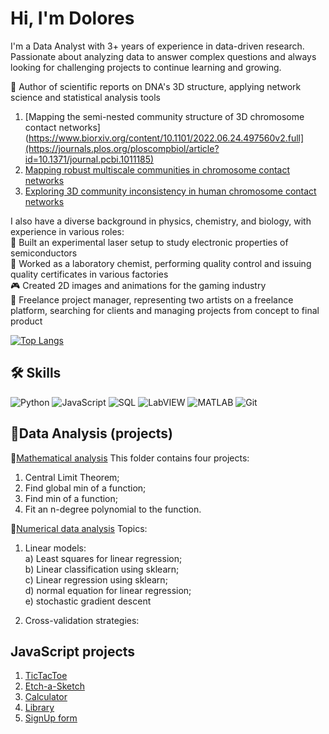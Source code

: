 # Hi, I'm Dolores

I'm a Data Analyst with 3+ years of experience in data-driven research. Passionate about analyzing data to answer complex questions and always looking for challenging projects to continue learning and growing.

🧬 Author of scientific reports on DNA's 3D structure, applying network science and statistical analysis tools<br>
1. [Mapping the semi-nested community structure of 3D chromosome contact networks](https://www.biorxiv.org/content/10.1101/2022.06.24.497560v2.full](https://journals.plos.org/ploscompbiol/article?id=10.1371/journal.pcbi.1011185) 
2. [Mapping robust multiscale communities in chromosome contact networks](https://arxiv.org/abs/2212.08456)
3. [Exploring 3D community inconsistency in human chromosome contact networks](https://arxiv.org/abs/2302.14684)<br>

I also have a diverse background in physics, chemistry, and biology, with experience in various roles:<br>
🔬 Built an experimental laser setup to study electronic properties of semiconductors<br>
🧪 Worked as a laboratory chemist, performing quality control and issuing quality certificates in various factories<br>
🎮 Created 2D images and animations for the gaming industry<br>
🎨 Freelance project manager, representing two artists on a freelance platform, searching for clients and managing projects from concept to final product

[![Top Langs](https://github-readme-stats.vercel.app/api/top-langs/?username=amelet&layout=compact)](https://github.com/amelet/github-readme-stats)

## 🛠 Skills

![Python](https://img.shields.io/badge/-Python-informational?style=flat&logo=python&logoColor=white&color=3776AB)
![JavaScript](https://img.shields.io/badge/-JavaScript-informational?style=flat&logo=javascript&logoColor=white&color=F7DF1E)
![SQL](https://img.shields.io/badge/-SQL-informational?style=flat&logo=postgresql&logoColor=white&color=336791)
![LabVIEW](https://img.shields.io/badge/-LabVIEW-informational?style=flat&logo=national-instruments&logoColor=white&color=DC267F)
![MATLAB](https://img.shields.io/badge/-MATLAB-informational?style=flat&logo=mathworks&logoColor=white&color=0076A8)
![Git](https://img.shields.io/badge/-Git-informational?style=flat&logo=git&logoColor=white&color=F05032)

## 📂Data Analysis (projects)
📂[Mathematical analysis](https://github.com/Amelet/DataAnalysis/blob/main/mathematical_analysis/readme.md)
This folder contains four projects:
1. Central Limit Theorem;
2. Find global min of a function;
3. Find min of a function;
4. Fit an n-degree polynomial to the function.

📂[Numerical data analysis](https://github.com/Amelet/DataAnalysis/tree/main/numerical_data_algorithms)
Topics:
1. Linear models:<br>
a) Least squares for linear regression;<br>
b) Linear classification using sklearn;<br>
c) Linear regression using sklearn;<br>
d) normal equation for linear regression;<br>
e) stochastic gradient descent<br>

2. Cross-validation strategies:<br>

## JavaScript projects
1. [TicTacToe](https://amelet.github.io/tictactoe/)
2. [Etch-a-Sketch](https://amelet.github.io/Etch-a-sketch/)
3. [Calculator](https://amelet.github.io/Calculator)
4. [Library](https://amelet.github.io/library/)
5. [SignUp form](https://amelet.github.io/sign-up-form/)
